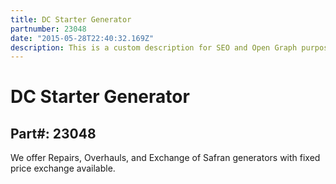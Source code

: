 ```yaml
---
title: DC Starter Generator
partnumber: 23048
date: "2015-05-28T22:40:32.169Z"
description: This is a custom description for SEO and Open Graph purposes, rather than the default generated excerpt. Simply add a description field to the frontmatter.
---
```


# DC Starter Generator
## Part#: 23048

We offer Repairs, Overhauls, and Exchange of Safran generators with fixed price exchange available.